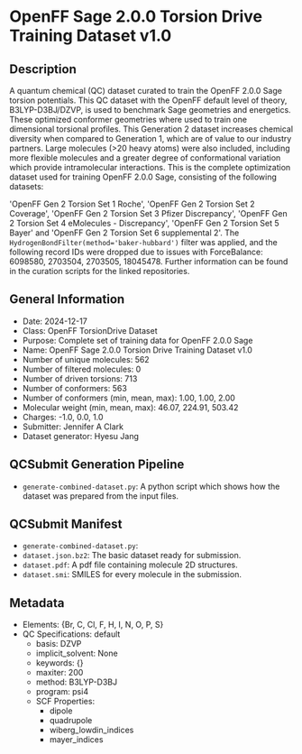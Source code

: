 # OpenFF Sage 2.0.0 Torsion Drive Training Dataset v1.0

## Description

A quantum chemical (QC) dataset curated to train the OpenFF 2.0.0 Sage torsion potentials. This QC dataset with the OpenFF default level of theory, B3LYP-D3BJ/DZVP, is used to benchmark Sage geometries and energetics. These optimized conformer geometries where used to train one dimensional torsional profiles. This Generation 2 dataset increases chemical diversity when compared to Generation 1, which are of value to our industry partners. Large molecules (>20 heavy atoms) were also included, including more flexible molecules and a greater degree of conformational variation which provide intramolecular interactions. This is the complete optimization dataset used for training OpenFF 2.0.0 Sage, consisting of the following datasets: 

'OpenFF Gen 2 Torsion Set 1 Roche', 
'OpenFF Gen 2 Torsion Set 2 Coverage', 'OpenFF Gen 2 Torsion Set 3 Pfizer Discrepancy', 'OpenFF Gen 2 Torsion Set 4 eMolecules  - Discrepancy', 'OpenFF Gen 2 Torsion Set 5 Bayer' and 'OpenFF Gen 2 Torsion Set 6 supplemental 2'. The `HydrogenBondFilter(method='baker-hubbard')` filter was applied, and the following record IDs were dropped due to issues with ForceBalance: 6098580, 2703504, 2703505, 18045478. Further information can be found in the curation scripts for the linked repositories.

## General Information

* Date: 2024-12-17
* Class: OpenFF TorsionDrive Dataset
* Purpose: Complete set of training data for OpenFF 2.0.0 Sage
* Name: OpenFF Sage 2.0.0 Torsion Drive Training Dataset v1.0
* Number of unique molecules: 562
* Number of filtered molecules: 0
* Number of driven torsions: 713
* Number of conformers: 563
* Number of conformers (min, mean, max): 1.00, 1.00, 2.00
* Molecular weight (min, mean, max): 46.07, 224.91, 503.42
* Charges: -1.0, 0.0, 1.0
* Submitter: Jennifer A Clark
* Dataset generator: Hyesu Jang

## QCSubmit Generation Pipeline

* `generate-combined-dataset.py`: A python script which shows how the dataset was prepared from the input files.


## QCSubmit Manifest

* `generate-combined-dataset.py`: 
* `dataset.json.bz2`: The basic dataset ready for submission.
* `dataset.pdf`: A pdf file containing molecule 2D structures.
* `dataset.smi`: SMILES for every molecule in the submission.


## Metadata

* Elements: {Br, C, Cl, F, H, I, N, O, P, S}
* QC Specifications: default
  * basis: DZVP
  * implicit_solvent: None
  * keywords: {}
  * maxiter: 200
  * method: B3LYP-D3BJ
  * program: psi4
  * SCF Properties:
    * dipole
    * quadrupole
    * wiberg_lowdin_indices
    * mayer_indices
